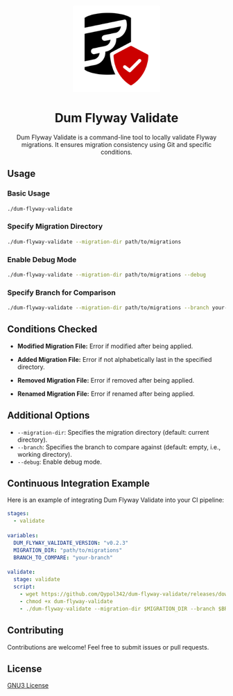 <div align="center">
<img width=200 alt="logo Dum Flyway Validate" src="doc/assets/logo.svg">

# Dum Flyway Validate

Dum Flyway Validate is a command-line tool to locally validate Flyway migrations. It ensures migration consistency using Git and specific conditions.

</div>

## Usage

### Basic Usage

```bash
./dum-flyway-validate
```

### Specify Migration Directory

```bash
./dum-flyway-validate --migration-dir path/to/migrations
```

### Enable Debug Mode

```bash
./dum-flyway-validate --migration-dir path/to/migrations --debug
```

### Specify Branch for Comparison

```bash
./dum-flyway-validate --migration-dir path/to/migrations --branch your-branch
```

## Conditions Checked

- **Modified Migration File:** Error if modified after being applied.

- **Added Migration File:** Error if not alphabetically last in the specified directory.

- **Removed Migration File:** Error if removed after being applied.

- **Renamed Migration File:** Error if renamed after being applied.

## Additional Options

- `--migration-dir`: Specifies the migration directory (default: current directory).
- `--branch`: Specifies the branch to compare against (default: empty, i.e., working directory).
- `--debug`: Enable debug mode.


## Continuous Integration Example

Here is an example of integrating Dum Flyway Validate into your CI pipeline:

```yaml
stages:
  - validate

variables:
  DUM_FLYWAY_VALIDATE_VERSION: "v0.2.3"
  MIGRATION_DIR: "path/to/migrations"
  BRANCH_TO_COMPARE: "your-branch"

validate:
  stage: validate
  script:
    - wget https://github.com/Qypol342/dum-flyway-validate/releases/download/$DUM_FLYWAY_VALIDATE_VERSION/dum-flyway-validate
    - chmod +x dum-flyway-validate
    - ./dum-flyway-validate --migration-dir $MIGRATION_DIR --branch $BRANCH_TO_COMPARE
```


## Contributing

Contributions are welcome! Feel free to submit issues or pull requests.

## License

[GNU3 License](LICENSE)
